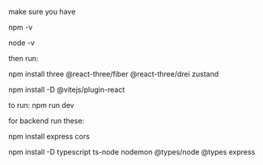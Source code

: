 make sure you have 

npm -v

node -v

then run:

npm install three @react-three/fiber @react-three/drei zustand


npm install -D @vitejs/plugin-react


to run: npm run dev

for backend run these:

npm install express cors

npm install -D typescript ts-node nodemon @types/node @types express
